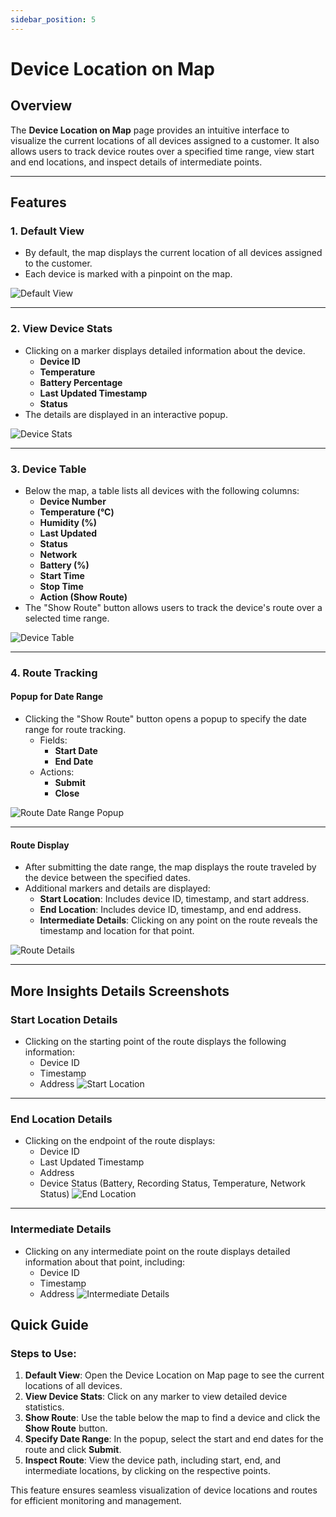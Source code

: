 ```yaml
---
sidebar_position: 5
---
```


# Device Location on Map

## Overview
The **Device Location on Map** page provides an intuitive interface to visualize the current locations of all devices assigned to a customer. It also allows users to track device routes over a specified time range, view start and end locations, and inspect details of intermediate points.

---

## Features

### 1. Default View
- By default, the map displays the current location of all devices assigned to the customer.
- Each device is marked with a pinpoint on the map.

![Default View](../../static/img/map-default.png)

---

### 2. View Device Stats
- Clicking on a marker displays detailed information about the device.
    - **Device ID**
    - **Temperature**
    - **Battery Percentage**
    - **Last Updated Timestamp**
    - **Status**
- The details are displayed in an interactive popup.

![Device Stats](../../static/img/map-marker-click.png)

---

### 3. Device Table
- Below the map, a table lists all devices with the following columns:
    - **Device Number**
    - **Temperature (°C)**
    - **Humidity (%)**
    - **Last Updated**
    - **Status**
    - **Network**
    - **Battery (%)**
    - **Start Time**
    - **Stop Time**
    - **Action (Show Route)**
- The "Show Route" button allows users to track the device's route over a selected time range.

![Device Table](../../static/img/map-table.png)

---

### 4. Route Tracking
#### **Popup for Date Range**
- Clicking the "Show Route" button opens a popup to specify the date range for route tracking.
    - Fields:
        - **Start Date**
        - **End Date**
    - Actions:
        - **Submit**
        - **Close**

![Route Date Range Popup](../../static/img/map-popup.png)

---

#### **Route Display**
- After submitting the date range, the map displays the route traveled by the device between the specified dates.
- Additional markers and details are displayed:
    - **Start Location**: Includes device ID, timestamp, and start address.
    - **End Location**: Includes device ID, timestamp, and end address.
    - **Intermediate Details**: Clicking on any point on the route reveals the timestamp and location for that point.

![Route Details](../../static/img/map-routes.png)

---

## More Insights Details Screenshots


### Start Location Details
- Clicking on the starting point of the route displays the following information:
  - Device ID
  - Timestamp
  - Address
![Start Location](../../static/img/map-start-location.png)

---

### End Location Details
- Clicking on the endpoint of the route displays:
  - Device ID
  - Last Updated Timestamp
  - Address
  - Device Status (Battery, Recording Status, Temperature, Network Status)
![End Location](../../static/img/map-end-location.png)

---

### Intermediate Details
- Clicking on any intermediate point on the route displays detailed information about that point, including:
  - Device ID
  - Timestamp
  - Address
![Intermediate Details](../../static/img/map-interm-location.png)



## Quick Guide

### Steps to Use:
1. **Default View**: Open the Device Location on Map page to see the current locations of all devices.
2. **View Device Stats**: Click on any marker to view detailed device statistics.
3. **Show Route**: Use the table below the map to find a device and click the **Show Route** button.
4. **Specify Date Range**: In the popup, select the start and end dates for the route and click **Submit**.
5. **Inspect Route**: View the device path, including start, end, and intermediate locations, by clicking on the respective points.

This feature ensures seamless visualization of device locations and routes for efficient monitoring and management.
